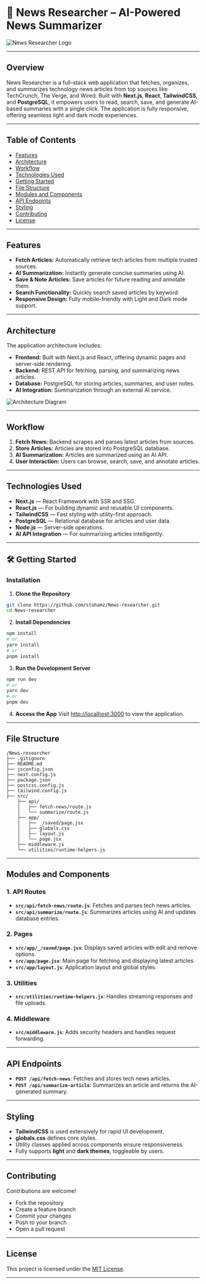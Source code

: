 # 📰 News Researcher – AI-Powered News Summarizer

![News Researcher Logo](your-logo-url-here)

---

## Overview
News Researcher is a full-stack web application that fetches, organizes, and summarizes technology news articles from top sources like TechCrunch, The Verge, and Wired. Built with **Next.js**, **React**, **TailwindCSS**, and **PostgreSQL**, it empowers users to read, search, save, and generate AI-based summaries with a single click. The application is fully responsive, offering seamless light and dark mode experiences.

---

## Table of Contents
- [Features](#features)
- [Architecture](#architecture)
- [Workflow](#workflow)
- [Technologies Used](#technologies-used)
- [Getting Started](#getting-started)
- [File Structure](#file-structure)
- [Modules and Components](#modules-and-components)
- [API Endpoints](#api-endpoints)
- [Styling](#styling)
- [Contributing](#contributing)
- [License](#license)

---

##  Features
- **Fetch Articles:** Automatically retrieve tech articles from multiple trusted sources.
- **AI Summarization:** Instantly generate concise summaries using AI.
- **Save & Note Articles:** Save articles for future reading and annotate them.
- **Search Functionality:** Quickly search saved articles by keyword.
- **Responsive Design:** Fully mobile-friendly with Light and Dark mode support.

---

##  Architecture
The application architecture includes:
- **Frontend:** Built with Next.js and React, offering dynamic pages and server-side rendering.
- **Backend:** REST API for fetching, parsing, and summarizing news articles.
- **Database:** PostgreSQL for storing articles, summaries, and user notes.
- **AI Integration:** Summarization through an external AI service.

![Architecture Diagram](your-architecture-image-url-here)

---

##  Workflow
1. **Fetch News:** Backend scrapes and parses latest articles from sources.
2. **Store Articles:** Articles are stored into PostgreSQL database.
3. **AI Summarization:** Articles are summarized using an AI API.
4. **User Interaction:** Users can browse, search, save, and annotate articles.

---

##  Technologies Used
- **Next.js** — React Framework with SSR and SSG.
- **React.js** — For building dynamic and reusable UI components.
- **TailwindCSS** — Fast styling with utility-first approach.
- **PostgreSQL** — Relational database for articles and user data.
- **Node.js** — Server-side operations.
- **AI API Integration** — For summarizing articles intelligently.

---

## 🛠️ Getting Started

### Installation

1. **Clone the Repository**
```bash
git clone https://github.com/stuhamz/News-researcher.git
cd News-researcher
```

2. **Install Dependencies**
```bash
npm install
# or
yarn install
# or
pnpm install
```

3. **Run the Development Server**
```bash
npm run dev
# or
yarn dev
# or
pnpm dev
```

4. **Access the App**
Visit [http://localhost:3000](http://localhost:3000) to view the application.

---

##  File Structure
```
/News-researcher
├── .gitignore
├── README.md
├── jsconfig.json
├── next.config.js
├── package.json
├── postcss.config.js
├── tailwind.config.js
├── src/
    ├── api/
    │   ├── fetch-news/route.js
    │   └── summarize/route.js
    ├── app/
    │   ├── _/saved/page.jsx
    │   ├── globals.css
    │   ├── layout.js
    │   └── page.jsx
    ├── middleware.js
    └── utilities/runtime-helpers.js
```

---

##  Modules and Components

### 1. API Routes
- **`src/api/fetch-news/route.js`**: Fetches and parses tech news articles.
- **`src/api/summarize/route.js`**: Summarizes articles using AI and updates database entries.

### 2. Pages
- **`src/app/_/saved/page.jsx`**: Displays saved articles with edit and remove options.
- **`src/app/page.jsx`**: Main page for fetching and displaying latest articles.
- **`src/app/layout.js`**: Application layout and global styles.

### 3. Utilities
- **`src/utilities/runtime-helpers.js`**: Handles streaming responses and file uploads.

### 4. Middleware
- **`src/middleware.js`**: Adds security headers and handles request forwarding.

---

##  API Endpoints
- **`POST /api/fetch-news`**: Fetches and stores tech news articles.
- **`POST /api/summarize-article`**: Summarizes an article and returns the AI-generated summary.

---

##  Styling
- **TailwindCSS** is used extensively for rapid UI development.
- **globals.css** defines core styles.
- Utility classes applied across components ensure responsiveness.
- Fully supports **light** and **dark themes**, toggleable by users.

---

##  Contributing
Contributions are welcome!

- Fork the repository
- Create a feature branch
- Commit your changes
- Push to your branch
- Open a pull request

---

##  License
This project is licensed under the [MIT License](LICENSE).

---
